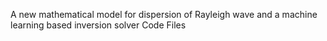 A new mathematical model for dispersion of Rayleigh wave and a machine learning based inversion solver
Code Files
